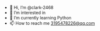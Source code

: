 - 👋 Hi, I’m @clark-2468
- 👀 I’m interested in 
- 🌱 I’m currently learning Python
- 📫 How to reach me 3195478226@qq.com

<!---
clark-2468/clark-2468 is a ✨ special ✨ repository because its `README.md` (this file) appears on your GitHub profile.
You can click the Preview link to take a look at your changes.
--->
